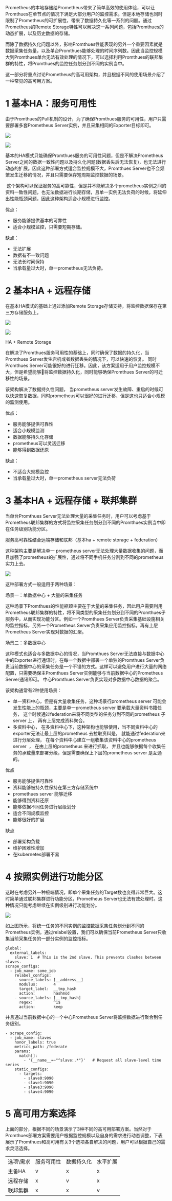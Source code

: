 

Prometheus的本地存储给Prometheus带来了简单高效的使用体验，可以让Promthues在单节点的情况下满足大部分用户的监控需求。但是本地存储也同时限制了Prometheus的可扩展性，带来了数据持久化等一系列的问题。通过Prometheus的Remote Storage特性可以解决这一系列问题，包括Promthues的动态扩展，以及历史数据的存储。

而除了数据持久化问题以外，影响Promthues性能表现的另外一个重要因素就是数据采集任务量，以及单台Promthues能够处理的时间序列数。因此当监控规模大到Promthues单台无法有效处理的情况下，可以选择利用Promthues的联邦集群的特性，将Promthues的监控任务划分到不同的实例当中。

这一部分将重点讨论Prometheus的高可用架构，并且根据不同的使用场景介绍了一种常见的高可用方案。

# 1 基本HA：服务可用性

由于Promthues的Pull机制的设计，为了确保Promthues服务的可用性，用户只需要部署多套Prometheus Server实例，并且采集相同的Exporter目标即可。

![](https://yunlzheng.gitbook.io/~gitbook/image?url=https%3A%2F%2F2416223964-files.gitbook.io%2F%7E%2Ffiles%2Fv0%2Fb%2Fgitbook-legacy-files%2Fo%2Fassets%252F-LBdoxo9EmQ0bJP2BuUi%252F-LVSVjCoJ2ZKnv7dYe6V%252F-LPufOd4LgRt7mUDTV8C%252Fpromethues-ha-01.png%3Fgeneration%3D1546683354194329%26alt%3Dmedia&width=768&dpr=4&quality=100&sign=d194f329&sv=1)

![](https://img2018.cnblogs.com/blog/429277/201909/429277-20190930134826749-1610648523.png)

基本的HA模式只能确保Promthues服务的可用性问题，但是不解决Prometheus Server之间的数据一致性问题以及持久化问题(数据丢失后无法恢复)，也无法进行动态的扩展。因此这种部署方式适合监控规模不大，Promthues Server也不会频繁发生迁移的情况，并且只需要保存短周期监控数据的场景。


 这个架构可以保证服务的高可靠性，但是并不能解决多个prometheus实例之间的资料一致性问题，也无法数据进行长期存储，且单一实例无法负荷的时候，将延伸出性能瓶颈问题，因此这种架构适合小规模进行监控。

优点：

- 服务能够提供基本的可靠性
- 适合小规模监控，只需要短期存储。

缺点：

- 无法扩展
- 数据有不一致问题
- 无法长时间保持
- 当承载量过大时，单一prometheus无法负荷。

# 2 基本HA + 远程存储

在基本HA模式的基础上通过添加Remote Storage存储支持，将监控数据保存在第三方存储服务上。

![](https://yunlzheng.gitbook.io/~gitbook/image?url=https%3A%2F%2F2416223964-files.gitbook.io%2F%7E%2Ffiles%2Fv0%2Fb%2Fgitbook-legacy-files%2Fo%2Fassets%252F-LBdoxo9EmQ0bJP2BuUi%252F-LVSVjCoJ2ZKnv7dYe6V%252F-LPufOd602YogyiIIadr%252Fprometheus-ha-remote-storage.png%3Fgeneration%3D1546683353605259%26alt%3Dmedia&width=768&dpr=4&quality=100&sign=b3291789&sv=1)

![](https://img2018.cnblogs.com/blog/429277/201909/429277-20190930135544455-1821876227.png)

HA + Remote Storage

在解决了Promthues服务可用性的基础上，同时确保了数据的持久化，当Promthues Server发生宕机或者数据丢失的情况下，可以快速的恢复。 同时Promthues Server可能很好的进行迁移。因此，该方案适用于用户监控规模不大，但是希望能够将监控数据持久化，同时能够确保Promthues Server的可迁移性的场景。

该架构解决了数据持久性问题， 当prometheus server发生故障、重启的时候可以快速恢复数据，同时prometheus可以很好的进行迁移，但是这也只适合小规模的监测使用。

优点：

- 服务能够提供可靠性
- 适合小规模监测
- 数据能够持久化存储
- prometheus可以灵活迁移
- 能够得到数据还原

缺点：

- 不适合大规模监控
- 当承载量过大时，单一prometheus server无法负荷




# 3 基本HA + 远程存储 + 联邦集群

当单台Promthues Server无法处理大量的采集任务时，用户可以考虑基于Prometheus联邦集群的方式将监控采集任务划分到不同的Promthues实例当中即在任务级别功能分区。

服务高可靠性结合远端存储和联邦（基本ha + remote storage + federation）

这种架构主要是解决单一 prometheus server无法处理大量数据收集的问题，而且加强了prometheus的扩展性，通过将不同手机任务分割到不同的prometheus实力上去。

![](https://yunlzheng.gitbook.io/~gitbook/image?url=https%3A%2F%2F2416223964-files.gitbook.io%2F%7E%2Ffiles%2Fv0%2Fb%2Fgitbook-legacy-files%2Fo%2Fassets%252F-LBdoxo9EmQ0bJP2BuUi%252F-LVSVjCoJ2ZKnv7dYe6V%252F-LPufOd8-X3EaOQhjM7L%252Fprometheus-ha-rs-fedreation.png%3Fgeneration%3D1546683353680741%26alt%3Dmedia&width=768&dpr=4&quality=100&sign=5e38c187&sv=1)


这种部署方式一般适用于两种场景：

场景一：单数据中心 + 大量的采集任务

这种场景下Promthues的性能瓶颈主要在于大量的采集任务，因此用户需要利用Prometheus联邦集群的特性，将不同类型的采集任务划分到不同的Promthues子服务中，从而实现功能分区。例如一个Promthues Server负责采集基础设施相关的监控指标，另外一个Prometheus Server负责采集应用监控指标。再有上层Prometheus Server实现对数据的汇聚。

场景二：多数据中心

这种模式也适合与多数据中心的情况，当Promthues Server无法直接与数据中心中的Exporter进行通讯时，在每一个数据中部署一个单独的Promthues Server负责当前数据中心的采集任务是一个不错的方式。这样可以避免用户进行大量的网络配置，只需要确保主Promthues Server实例能够与当前数据中心的Prometheus Server通讯即可。 中心Promthues Server负责实现对多数据中心数据的聚合。



该架构通常有2种使用场景：
- 单一资料中心，但是有大量收集任务，这种场景行prometheus server 可能会发生性能上的瓶颈，主要是单一prometheus server 要承载大量资料书籍任务， 这个时候通过federation来将不同类型的任务分到不同的prometheus 子server 上， 再有上层完成资料聚合。
- 多资料中心， 在多资料中心下，这种架构也能够使用，当不同资料中心的exporter无法让最上层的prometheus 去拉取资料是， 就能通过federation来进行分层处理， 在每个资料中心建立一组收集该资料中心的prometheus server  ， 在由上层的prometheus 来进行抓取， 并且也能够依据每个收集任务的承载量来部署分级，但是需要确保上下层的prometheus server 是互通的。

优点
- 服务能够提供可靠性
- 资料能够被持久性保持在第三方存储系统中
- promethues server 能够迁移
- 能够得到资料还原
- 能够依据不同任务进行层级划分
- 适合不同规模监控
- 能够很好的扩展

缺点
- 部署架构负载
- 维护困难性增加
- 在kubernetes部署不易


# 4 按照实例进行功能分区

这时在考虑另外一种极端情况，即单个采集任务的Target数也变得非常巨大。这时简单通过联邦集群进行功能分区，Prometheus Server也无法有效处理时。这种情况只能考虑继续在实例级别进行功能划分。

![](https://yunlzheng.gitbook.io/~gitbook/image?url=https%3A%2F%2F2416223964-files.gitbook.io%2F%7E%2Ffiles%2Fv0%2Fb%2Fgitbook-legacy-files%2Fo%2Fassets%252F-LBdoxo9EmQ0bJP2BuUi%252F-LVSVjCoJ2ZKnv7dYe6V%252F-LPufOdAlAf1-jLEzUN5%252Fpromethues-sharding-targets.png%3Fgeneration%3D1546683354120146%26alt%3Dmedia&width=768&dpr=4&quality=100&sign=3d7981bf&sv=1)


如上图所示，将统一任务的不同实例的监控数据采集任务划分到不同的Prometheus实例。通过relabel设置，我们可以确保当前Prometheus Server只收集当前采集任务的一部分实例的监控指标。

```
global:
  external_labels:
    slave: 1  # This is the 2nd slave. This prevents clashes between slaves.
scrape_configs:
  - job_name: some_job
    relabel_configs:
    - source_labels: [__address__]
      modulus:       4
      target_label:  __tmp_hash
      action:        hashmod
    - source_labels: [__tmp_hash]
      regex:         ^1$
      action:        keep
```

并且通过当前数据中心的一个中心Prometheus Server将监控数据进行聚合到任务级别。

```
- scrape_config:
  - job_name: slaves
    honor_labels: true
    metrics_path: /federate
    params:
      match[]:
        - '{__name__=~"^slave:.*"}'   # Request all slave-level time series
    static_configs:
      - targets:
        - slave0:9090
        - slave1:9090
        - slave3:9090
        - slave4:9090
```


# 5 高可用方案选择

上面的部分，根据不同的场景演示了3种不同的高可用部署方案。当然对于Promthues部署方案需要用户根据监控规模以及自身的需求进行动态调整，下表展示了Promthues和高可用有关3个选项各自解决的问题，用户可以根据自己的需求灵活选择。

|   |   |   |   |
|---|---|---|---|
|选项\需求|服务可用性|数据持久化|水平扩展|
|主备HA|v|x|x|
|远程存储|x|v|x|
|联邦集群|x|x|v|




